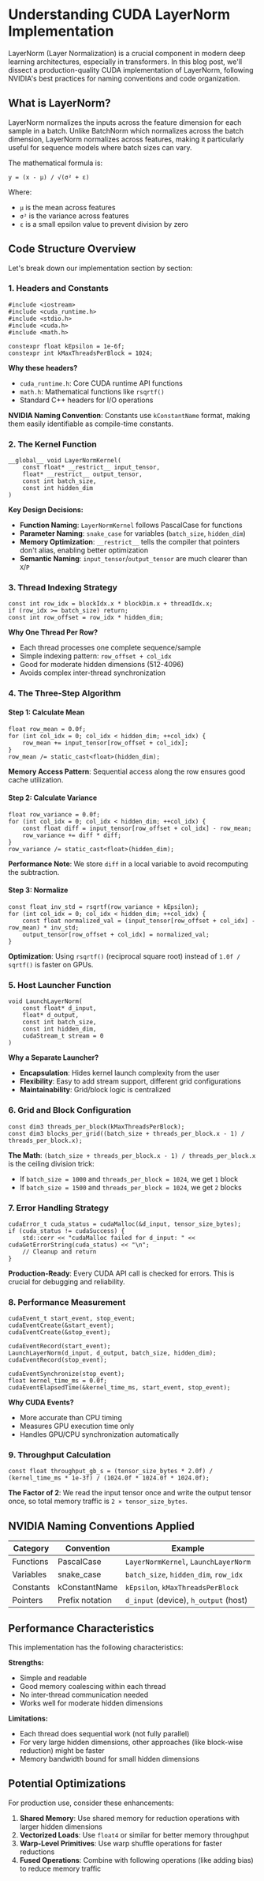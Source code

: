 # Understanding CUDA LayerNorm Implementation

LayerNorm (Layer Normalization) is a crucial component in modern deep learning architectures, especially in transformers. In this blog post, we'll dissect a production-quality CUDA implementation of LayerNorm, following NVIDIA's best practices for naming conventions and code organization.

## What is LayerNorm?

LayerNorm normalizes the inputs across the feature dimension for each sample in a batch. Unlike BatchNorm which normalizes across the batch dimension, LayerNorm normalizes across features, making it particularly useful for sequence models where batch sizes can vary.

The mathematical formula is:
```
y = (x - μ) / √(σ² + ε)
```

Where:
- `μ` is the mean across features
- `σ²` is the variance across features  
- `ε` is a small epsilon value to prevent division by zero

## Code Structure Overview

Let's break down our implementation section by section:

### 1. Headers and Constants

```cuda
#include <iostream>
#include <cuda_runtime.h>
#include <stdio.h>
#include <cuda.h>
#include <math.h>

constexpr float kEpsilon = 1e-6f;
constexpr int kMaxThreadsPerBlock = 1024;
```

**Why these headers?**
- `cuda_runtime.h`: Core CUDA runtime API functions
- `math.h`: Mathematical functions like `rsqrtf()`
- Standard C++ headers for I/O operations

**NVIDIA Naming Convention**: Constants use `kConstantName` format, making them easily identifiable as compile-time constants.

### 2. The Kernel Function

```cuda
__global__ void LayerNormKernel(
    const float* __restrict__ input_tensor,
    float* __restrict__ output_tensor,
    const int batch_size,
    const int hidden_dim
)
```

**Key Design Decisions:**

- **Function Naming**: `LayerNormKernel` follows PascalCase for functions
- **Parameter Naming**: `snake_case` for variables (`batch_size`, `hidden_dim`)
- **Memory Optimization**: `__restrict__` tells the compiler that pointers don't alias, enabling better optimization
- **Semantic Naming**: `input_tensor`/`output_tensor` are much clearer than `X`/`P`

### 3. Thread Indexing Strategy

```cuda
const int row_idx = blockIdx.x * blockDim.x + threadIdx.x;
if (row_idx >= batch_size) return;
const int row_offset = row_idx * hidden_dim;
```

**Why One Thread Per Row?**
- Each thread processes one complete sequence/sample
- Simple indexing pattern: `row_offset + col_idx`
- Good for moderate hidden dimensions (512-4096)
- Avoids complex inter-thread synchronization

### 4. The Three-Step Algorithm

#### Step 1: Calculate Mean
```cuda
float row_mean = 0.0f;
for (int col_idx = 0; col_idx < hidden_dim; ++col_idx) {
    row_mean += input_tensor[row_offset + col_idx];
}
row_mean /= static_cast<float>(hidden_dim);
```

**Memory Access Pattern**: Sequential access along the row ensures good cache utilization.

#### Step 2: Calculate Variance
```cuda
float row_variance = 0.0f;
for (int col_idx = 0; col_idx < hidden_dim; ++col_idx) {
    const float diff = input_tensor[row_offset + col_idx] - row_mean;
    row_variance += diff * diff;
}
row_variance /= static_cast<float>(hidden_dim);
```

**Performance Note**: We store `diff` in a local variable to avoid recomputing the subtraction.

#### Step 3: Normalize
```cuda
const float inv_std = rsqrtf(row_variance + kEpsilon);
for (int col_idx = 0; col_idx < hidden_dim; ++col_idx) {
    const float normalized_val = (input_tensor[row_offset + col_idx] - row_mean) * inv_std;
    output_tensor[row_offset + col_idx] = normalized_val;
}
```

**Optimization**: Using `rsqrtf()` (reciprocal square root) instead of `1.0f / sqrtf()` is faster on GPUs.

### 5. Host Launcher Function

```cuda
void LaunchLayerNorm(
    const float* d_input,
    float* d_output,
    const int batch_size,
    const int hidden_dim,
    cudaStream_t stream = 0
)
```

**Why a Separate Launcher?**
- **Encapsulation**: Hides kernel launch complexity from the user
- **Flexibility**: Easy to add stream support, different grid configurations
- **Maintainability**: Grid/block logic is centralized

### 6. Grid and Block Configuration

```cuda
const dim3 threads_per_block(kMaxThreadsPerBlock);
const dim3 blocks_per_grid((batch_size + threads_per_block.x - 1) / threads_per_block.x);
```

**The Math**: `(batch_size + threads_per_block.x - 1) / threads_per_block.x` is the ceiling division trick:
- If `batch_size = 1000` and `threads_per_block = 1024`, we get `1` block
- If `batch_size = 1500` and `threads_per_block = 1024`, we get `2` blocks

### 7. Error Handling Strategy

```cuda
cudaError_t cuda_status = cudaMalloc(&d_input, tensor_size_bytes);
if (cuda_status != cudaSuccess) {
    std::cerr << "cudaMalloc failed for d_input: " << cudaGetErrorString(cuda_status) << "\n";
    // Cleanup and return
}
```

**Production-Ready**: Every CUDA API call is checked for errors. This is crucial for debugging and reliability.

### 8. Performance Measurement

```cuda
cudaEvent_t start_event, stop_event;
cudaEventCreate(&start_event);
cudaEventCreate(&stop_event);

cudaEventRecord(start_event);
LaunchLayerNorm(d_input, d_output, batch_size, hidden_dim);
cudaEventRecord(stop_event);

cudaEventSynchronize(stop_event);
float kernel_time_ms = 0.0f;
cudaEventElapsedTime(&kernel_time_ms, start_event, stop_event);
```

**Why CUDA Events?**
- More accurate than CPU timing
- Measures GPU execution time only
- Handles GPU/CPU synchronization automatically

### 9. Throughput Calculation

```cuda
const float throughput_gb_s = (tensor_size_bytes * 2.0f) / (kernel_time_ms * 1e-3f) / (1024.0f * 1024.0f * 1024.0f);
```

**The Factor of 2**: We read the input tensor once and write the output tensor once, so total memory traffic is `2 × tensor_size_bytes`.

## NVIDIA Naming Conventions Applied

| Category | Convention | Example |
|----------|------------|---------|
| Functions | PascalCase | `LayerNormKernel`, `LaunchLayerNorm` |
| Variables | snake_case | `batch_size`, `hidden_dim`, `row_idx` |
| Constants | kConstantName | `kEpsilon`, `kMaxThreadsPerBlock` |
| Pointers | Prefix notation | `d_input` (device), `h_output` (host) |

## Performance Characteristics

This implementation has the following characteristics:

**Strengths:**
- Simple and readable
- Good memory coalescing within each thread
- No inter-thread communication needed
- Works well for moderate hidden dimensions

**Limitations:**
- Each thread does sequential work (not fully parallel)
- For very large hidden dimensions, other approaches (like block-wise reduction) might be faster
- Memory bandwidth bound for small hidden dimensions

## Potential Optimizations

For production use, consider these enhancements:

1. **Shared Memory**: Use shared memory for reduction operations with larger hidden dimensions
2. **Vectorized Loads**: Use `float4` or similar for better memory throughput
3. **Warp-Level Primitives**: Use warp shuffle operations for faster reductions
4. **Fused Operations**: Combine with following operations (like adding bias) to reduce memory traffic

